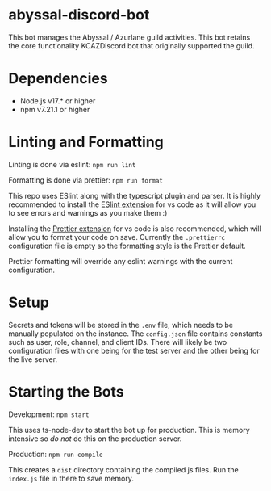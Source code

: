 # abyssal-discord-bot
This bot manages the Abyssal / Azurlane guild activities. This bot retains the core functionality KCAZDiscord bot that originally supported the guild.

# Dependencies
- Node.js v17.* or higher
- npm v7.21.1 or higher

# Linting and Formatting
Linting is done via eslint: `npm run lint`

Formatting is done via prettier: `npm run format`

This repo uses ESlint along with the typescript plugin and parser.
It is highly recommended to install the [ESlint extension](https://marketplace.visualstudio.com/items?itemName=dbaeumer.vscode-eslint) for vs code as it will allow you to see errors and warnings as you make them :)

Installing the [Prettier extension](https://marketplace.visualstudio.com/items?itemName=esbenp.prettier-vscode#review-details) for vs code is also recommended, which will allow you to format your code on save. Currently the `.prettierrc` configuration file is empty so the formatting style is the Prettier default.

Prettier formatting will override any eslint warnings with the current configuration.

# Setup
Secrets and tokens will be stored in the `.env` file, which needs to be manually populated on the instance. The `config.json` file contains constants such as user, role, channel, and client IDs. There will likely be two configuration files with one being for the test server and the other being for the live server.

# Starting the Bots
Development: `npm start`

This uses ts-node-dev to start the bot up for production. This is memory intensive so *do not* do this on the production server.

Production: `npm run compile`

This creates a `dist` directory containing the compiled js files. Run the `index.js` file in there to save memory.
